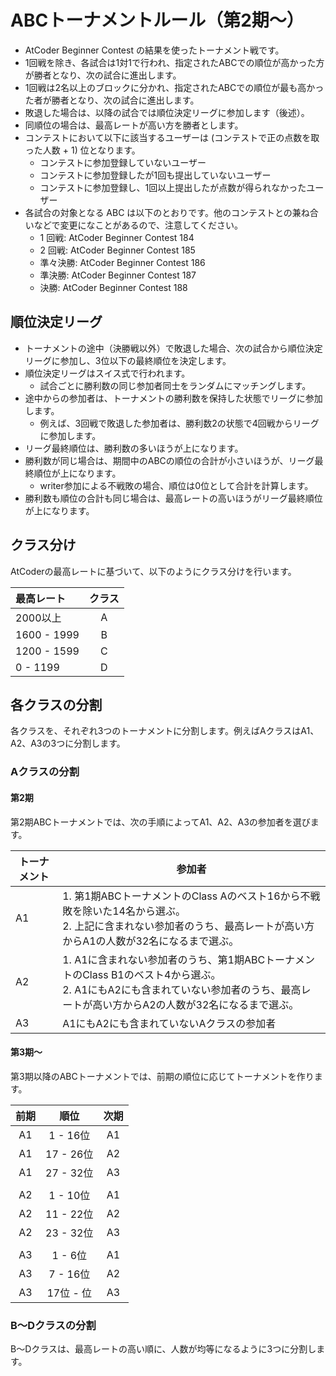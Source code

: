 # ABCトーナメントルール（第2期〜）

- AtCoder Beginner Contest の結果を使ったトーナメント戦です。
- 1回戦を除き、各試合は1対1で行われ、指定されたABCでの順位が高かった方が勝者となり、次の試合に進出します。
- 1回戦は2名以上のブロックに分かれ、指定されたABCでの順位が最も高かった者が勝者となり、次の試合に進出します。
- 敗退した場合は、以降の試合では順位決定リーグに参加します（後述）。
- 同順位の場合は、最高レートが高い方を勝者とします。
- コンテストにおいて以下に該当するユーザーは (コンテストで正の点数を取った人数 + 1) 位となります。
  - コンテストに参加登録していないユーザー
  - コンテストに参加登録したが1回も提出していないユーザー
  - コンテストに参加登録し、1回以上提出したが点数が得られなかったユーザー
- 各試合の対象となる ABC は以下のとおりです。他のコンテストとの兼ね合いなどで変更になことがあるので、注意してください。
  - 1 回戦: AtCoder Beginner Contest 184
  - 2 回戦: AtCoder Beginner Contest 185
  - 準々決勝: AtCoder Beginner Contest 186
  - 準決勝: AtCoder Beginner Contest 187
  - 決勝: AtCoder Beginner Contest 188

## 順位決定リーグ

- トーナメントの途中（決勝戦以外）で敗退した場合、次の試合から順位決定リーグに参加し、3位以下の最終順位を決定します。
- 順位決定リーグはスイス式で行われます。
  - 試合ごとに勝利数の同じ参加者同士をランダムにマッチングします。
- 途中からの参加者は、トーナメントの勝利数を保持した状態でリーグに参加します。
  - 例えば、3回戦で敗退した参加者は、勝利数2の状態で4回戦からリーグに参加します。
- リーグ最終順位は、勝利数の多いほうが上になります。
- 勝利数が同じ場合は、期間中のABCの順位の合計が小さいほうが、リーグ最終順位が上になります。
  - writer参加による不戦敗の場合、順位は0位として合計を計算します。
- 勝利数も順位の合計も同じ場合は、最高レートの高いほうがリーグ最終順位が上になります。

## クラス分け

AtCoderの最高レートに基づいて、以下のようにクラス分けを行います。

|最高レート|クラス|
|:---|:---:|
|2000以上|A|
|1600 - 1999|B|
|1200 - 1599|C|
|0 - 1199|D|

## 各クラスの分割

各クラスを、それぞれ3つのトーナメントに分割します。例えばAクラスはA1、A2、A3の3つに分割します。

### Aクラスの分割

#### 第2期

第2期ABCトーナメントでは、次の手順によってA1、A2、A3の参加者を選びます。

<table>
<thead>
  <tr>
    <th>トーナメント</th>
    <th>参加者<br></th>
  </tr>
</thead>
<tbody>
  <tr>
    <td>A1</td>
    <td>1. 第1期ABCトーナメントのClass Aのベスト16から不戦敗を除いた14名から選ぶ。<br>2. 上記に含まれない参加者のうち、最高レートが高い方からA1の人数が32名になるまで選ぶ。</td>
  </tr>
  <tr>
    <td>A2</td>
    <td>1. A1に含まれない参加者のうち、第1期ABCトーナメントのClass B1のベスト4から選ぶ。<br>2. A1にもA2にも含まれていない参加者のうち、最高レートが高い方からA2の人数が32名になるまで選ぶ。</td>
  </tr>
  <tr>
    <td>A3</td>
    <td>A1にもA2にも含まれていないAクラスの参加者</td>
  </tr>
</tbody>
</table>

#### 第3期〜

第3期以降のABCトーナメントでは、前期の順位に応じてトーナメントを作ります。

|前期|順位|次期|
|:----:|:----:|:-----:|
|A1| 1 - 16位|A1|
|A1|17 - 26位|A2|
|A1|27 - 32位|A3|
||||
|A2| 1 - 10位|A1|
|A2|11 - 22位|A2|
|A2|23 - 32位|A3|
||||
|A3|1 - 6位|A1|
|A3|7 - 16位|A2|
|A3|17位 - 位|A3|



### B〜Dクラスの分割

B〜Dクラスは、最高レートの高い順に、人数が均等になるように3つに分割します。
